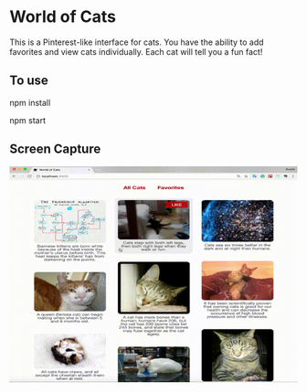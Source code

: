 # World of Cats
This is a Pinterest-like interface for cats. You have the ability to add favorites and view cats individually. Each cat will tell you a fun fact!

## To use
npm install

npm start

## Screen Capture

![Screen capture of application in action](https://github.com/austinba/world-of-cats/blob/master/screen-capture.gif)
